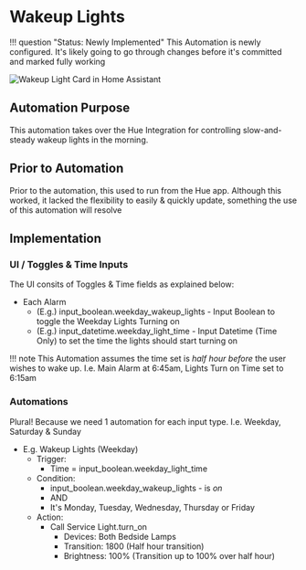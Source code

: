 # Wakeup Lights

!!! question "Status: Newly Implemented"
    This Automation is newly configured. It's likely going to go through changes before it's committed and marked fully working

![Wakeup Light Card in Home Assistant](/assets/images/wakeup_lights.png)

## Automation Purpose
This automation takes over the Hue Integration for controlling slow-and-steady wakeup lights in the morning. 

## Prior to Automation
Prior to the automation, this used to run from the Hue app. Although this worked, it lacked the flexibility to easily & quickly update, something the use of this automation will resolve

## Implementation

### UI / Toggles & Time Inputs
The UI consits of Toggles & Time fields as explained below:

- Each Alarm
  - (E.g.) input_boolean.weekday_wakeup_lights - Input Boolean to toggle the Weekday Lights Turning on
  - (E.g.) input_datetime.weekday_light_time - Input Datetime (Time Only) to set the time the lights should start turning on

!!! note
    This Automation assumes the time set is *half hour before* the user wishes to wake up. I.e. Main Alarm at 6:45am, Lights Turn on Time set to 6:15am

### Automations
Plural! Because we need 1 automation for each input type. I.e. Weekday, Saturday & Sunday

- E.g. Wakeup Lights (Weekday)
  - Trigger:
    - Time = input_boolean.weekday_light_time
  - Condition:
    - input_boolean.weekday_wakeup_lights - is *on*
    - AND
    - It's Monday, Tuesday, Wednesday, Thursday or Friday
  - Action:
    - Call Service Light.turn_on
      - Devices: Both Bedside Lamps
      - Transition: 1800 (Half hour transition)
      - Brightness: 100% (Transition up to 100% over half hour)